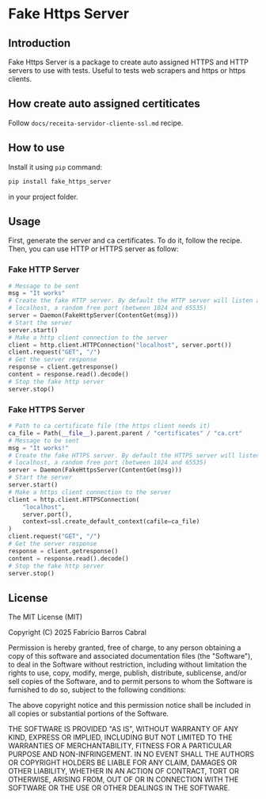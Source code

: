 # Fake Https Server

## Introduction

Fake Https Server is a package to create auto assigned HTTPS and HTTP servers to
use with tests. Useful to tests web scrapers and https or https clients.

## How create auto assigned certiticates

Follow `docs/receita-servidor-cliente-ssl.md` recipe.

## How to use

Install it using `pip` command:

```bash
pip install fake_https_server
```

in your project folder.

## Usage

First, generate the server and ca certificates. To do it, follow the recipe.
Then, you can use HTTP or HTTPS server as follow:

### Fake HTTP Server

```python
# Message to be sent
msg = "It works"
# Create the fake HTTP server. By default the HTTP server will listen at
# localhost, a random free port (between 1024 and 65535)
server = Daemon(FakeHttpServer(ContentGet(msg)))
# Start the server
server.start()
# Make a http client connection to the server
client = http.client.HTTPConnection("localhost", server.port())
client.request("GET", "/")
# Get the server response
response = client.getresponse()
content = response.read().decode()
# Stop the fake http server
server.stop()
```

### Fake HTTPS Server

```python
# Path to ca certificate file (the https client needs it)
ca_file = Path(__file__).parent.parent / "certificates" / "ca.crt"
# Message to be sent
msg = "It works!"
# Create the fake HTTPS server. By default the HTTPS server will listen at
# localhost, a random free port (between 1024 and 65535)
server = Daemon(FakeHttpsServer(ContentGet(msg)))
# Start the server
server.start()
# Make a https client connection to the server
client = http.client.HTTPSConnection(
    "localhost",
    server.port(),
    context=ssl.create_default_context(cafile=ca_file)
)
client.request("GET", "/")
# Get the server response
response = client.getresponse()
content = response.read().decode()
# Stop the fake http server
server.stop()
```

## License

The MIT License (MIT)

Copyright (C) 2025 Fabrício Barros Cabral

Permission is hereby granted, free of charge, to any person obtaining a copy
of this software and associated documentation files (the "Software"), to deal
in the Software without restriction, including without limitation the rights
to use, copy, modify, merge, publish, distribute, sublicense, and/or sell
copies of the Software, and to permit persons to whom the Software is
furnished to do so, subject to the following conditions:

The above copyright notice and this permission notice shall be included
in all copies or substantial portions of the Software.

THE SOFTWARE IS PROVIDED "AS IS", WITHOUT WARRANTY OF ANY KIND, EXPRESS OR
IMPLIED, INCLUDING BUT NOT LIMITED TO THE WARRANTIES OF MERCHANTABILITY,
FITNESS FOR A PARTICULAR PURPOSE AND NON-INFRINGEMENT. IN NO EVENT SHALL THE
AUTHORS OR COPYRIGHT HOLDERS BE LIABLE FOR ANY CLAIM, DAMAGES OR OTHER
LIABILITY, WHETHER IN AN ACTION OF CONTRACT, TORT OR OTHERWISE, ARISING FROM,
OUT OF OR IN CONNECTION WITH THE SOFTWARE OR THE USE OR OTHER DEALINGS IN THE
SOFTWARE.
